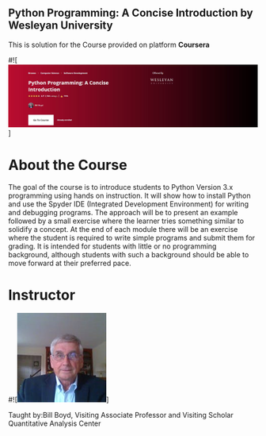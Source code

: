 ## Python Programming: A Concise Introduction by Wesleyan University

This is solution for the Course provided on platform **Coursera**  

#![![Course Logo](Pic\Course_pic.jpg)]

# About the Course

The goal of the course is to introduce students to Python Version 3.x programming using hands on instruction. It will show how to install Python and use the Spyder IDE (Integrated Development Environment) for writing and debugging programs. The approach will be to present an example followed by a small exercise where the learner tries something similar to solidify a concept.  At the end of each module there will be an exercise where the student is required to write simple programs and submit them for grading.  It is intended for students with little or no programming background, although students with such a background should be able to move forward at their preferred pace. 

# Instructor 

#![![Bill Boyd](Pic\Boyd-Pic.jpg)]

Taught by:Bill Boyd, 
Visiting Associate Professor and Visiting Scholar
Quantitative Analysis Center
